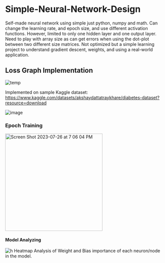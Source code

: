 # Simple-Neural-Network-Design
Self-made neural network using simple just python, numpy and math. Can change the learning rate, and epoch size, and use different activation functions. However, limited to only one hidden layer and one output layer. Need to play with array size as can get errors when using the dot-plot between two different size matrices. Not optimized but a simple learning project to understand gradient descent, weights, and using a real-world application.

## Loss Graph Implementation
![temp](https://github.com/pranavturlapati28/Simple-Neural-Network-Design/assets/111582864/a52fe20b-1f98-473e-a5d8-f76ffc55e464)

Implemented on sample Kaggle dataset: https://www.kaggle.com/datasets/akshaydattatraykhare/diabetes-dataset?resource=download
 
![image](https://github.com/pranavturlapati28/Simple-Neural-Network-Design/assets/111582864/c119bfdf-28c9-4d01-8b1c-e6de5b759d64)

### Epoch Training
<img width="312" alt="Screen Shot 2023-07-26 at 7 06 04 PM" src="https://github.com/pranavturlapati28/Simple-Neural-Network-Design/assets/111582864/6b7bde97-1acb-434b-b1a6-a277ea7312ff">

#### Model Analyzing
![h](https://github.com/pranavturlapati28/Simple-Neural-Network-Design/assets/111582864/16ec6ea5-961d-4752-bc5f-d4e4769dceb3)
Heatmap Analysis of Weight and Bias importance of each neuron/node in the model.
